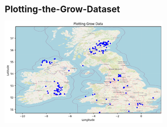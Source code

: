 # Plotting-the-Grow-Dataset
![image](https://github.com/SmitaPable/Plotting-the-Grow-Dataset/blob/main/Plotting%20the%20Gorw%20dataset%20Output.png)
